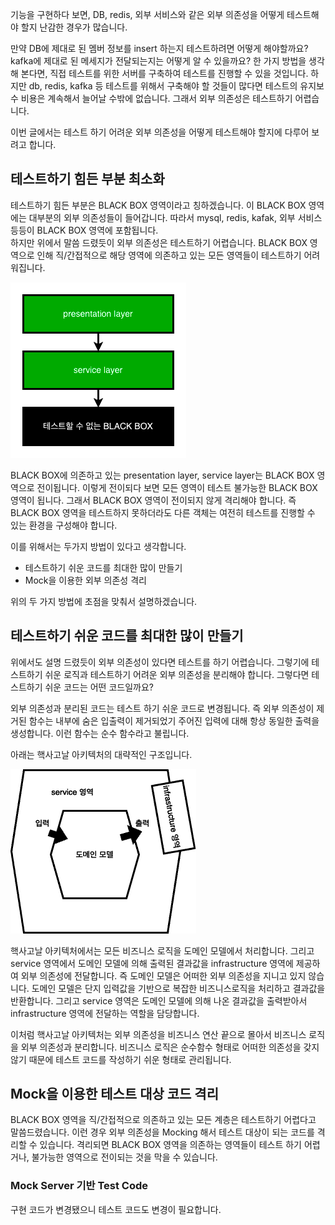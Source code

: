 기능을 구현하다 보면, DB, redis, 외부 서비스와 같은 외부 의존성을 어떻게 테스트해야 할지 난감한 경우가 많습니다. 

만약 DB에 제대로 된 멤버 정보를 insert 하는지 테스트하려면 어떻게 해야할까요? kafka에 제대로 된 메세지가 전달되는지는 어떻게 알 수 있을까요?
한 가지 방법을 생각해 본다면, 직접 테스트를 위한 서버를 구축하여 테스트를 진행할 수 있을 것입니다. 
하지만 db, redis, kafka 등 테스트를 위해서 구축해야 할 것들이 많다면 테스트의 유지보수 비용은 계속해서 늘어날 수밖에 없습니다. 
그래서 외부 의존성은 테스트하기 어렵습니다.

이번 글에서는 테스트 하기 어려운 외부 의존성을 어떻게 테스트해야 할지에 다루어 보려고 합니다.

## 테스트하기 힘든 부분 최소화 

테스트하기 힘든 부분은 BLACK BOX 영역이라고 칭하겠습니다. 이 BLACK BOX 영역에는 대부분의 외부 의존성들이 들어갑니다. 따라서 mysql, redis, kafak, 외부 서비스 등등이 BLACK BOX 영역에 포함됩니다.  
하지만 위에서 말씀 드렸듯이 외부 의존성은 테스트하기 어렵습니다. BLACK BOX 영역으로 인해 직/간접적으로 해당 영역에 의존하고 있는 모든 영역들이 테스트하기 어려워집니다. 

![img.png](img.png)

BLACK BOX에 의존하고 있는 presentation layer, service layer는 BLACK BOX 영역으로 전이됩니다. 이렇게 전이되다 보면 모든 영역이 테스트 불가능한 BLACK BOX 영역이 됩니다. 
그래서 BLACK BOX 영역이 전이되지 않게 격리해야 합니다. 즉 BLACK BOX 영역을 테스트하지 못하더라도 다른 객체는 여전히 테스트를 진행할 수 있는 환경을 구성해야 합니다. 

이를 위해서는 두가지 방법이 있다고 생각합니다. 
- 테스트하기 쉬운 코드를 최대한 많이 만들기 
- Mock을 이용한 외부 의존성 격리 

위의 두 가지 방법에 초점을 맞춰서 설명하겠습니다. 

## 테스트하기 쉬운 코드를 최대한 많이 만들기

위에서도 설명 드렸듯이 외부 의존성이 있다면 테스트를 하기 어렵습니다. 그렇기에 테스트하기 쉬운 로직과 테스트하기 어려운 외부 의존성을 분리해야 합니다. 
그렇다면 테스트하기 쉬운 코드는 어떤 코드일까요?

외부 의존성과 분리된 코드는 테스트 하기 쉬운 코드로 변경됩니다. 즉 외부 의존성이 제거된 함수는 내부에 숨은 입출력이 제거되었기 주어진 입력에 대해 항상 동일한 출력을 생성합니다. 이런 함수는 순수 함수라고 불립니다. 

아래는 핵사고날 아키텍처의 대략적인 구조입니다. 

![img_1.png](img_1.png)

핵사고날 아키텍처에서는 모든 비즈니스 로직을 도메인 모델에서 처리합니다. 그리고 service 영역에서 도메인 모델에 의해 출력된 결과값을 infrastructure 영역에 제공하여 외부 의존성에 전달합니다. 
즉 도메인 모델은 어떠한 외부 의존성을 지니고 있지 않습니다. 도메인 모델은 단지 입력값을 기반으로 복잡한 비즈니스로직을 처리하고 결과값을 반환합니다. 
그리고 service 영역은 도메인 모델에 의해 나온 결과값을 출력받아서 infrastructure 영역에 전달하는 역할을 담당합니다. 

이처럼 핵사고날 아키텍처는 외부 의존성을 비즈니스 연산 끝으로 몰아서 비즈니스 로직을 외부 의존성과 분리합니다. 비즈니스 로직은 순수함수 형태로 어떠한 의존성을 갖지 않기 때문에 테스트 코드를 작성하기 쉬운 형태로 관리됩니다. 

## Mock을 이용한 테스트 대상 코드 격리 

BLACK BOX 영역을 직/간접적으로 의존하고 있는 모든 계층은 테스트하기 어렵다고 말씀드렸습니다. 이런 경우 외부 의존성을 Mocking 해서 테스트 대상이 되는 코드를 격리할 수 있습니다. 
격리되면 BLACK BOX 영역을 의존하는 영역들이 테스트 하기 어렵거나, 불가능한 영역으로 전이되는 것을 막을 수 있습니다. 

### Mock Server 기반 Test Code
구현 코드가 변경됐으니 테스트 코드도 변경이 필요합니다. 

